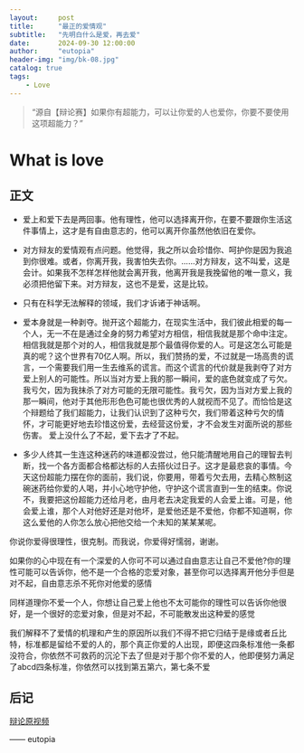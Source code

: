 ```yaml
---
layout:     post
title:      "最正的爱情观"
subtitle:   "先明白什么是爱，再去爱"
date:       2024-09-30 12:00:00
author:     "eutopia"
header-img: "img/bk-08.jpg"
catalog: true
tags:
    - Love
---
```


> “源自【辩论赛】如果你有超能力，可以让你爱的人也爱你，你要不要使用这项超能力？”


# What is love


<p id = "build"></p>

## 正文


* 爱上和爱下去是两回事。他有理性，他可以选择离开你，在要不要跟你生活这件事情上，这才是有自由意志的，他可以离开你虽然他依旧在爱你。

* 对方辩友的爱情观有点问题。他觉得，我之所以会珍惜你、呵护你是因为我追到你很难。或者，你离开我，我害怕失去你。......对方辩友，这不叫爱，这是会计。如果我不怎样怎样他就会离开我，他离开我是我挽留他的唯一意义，我必须把他留下来。对方辩友，这也不是爱，这是比较。

* 只有在科学无法解释的领域，我们才诉诸于神话啊。

* 爱本身就是一种剥夺。抛开这个超能力，在现实生活中，我们彼此相爱的每一个人，无一不在是通过全身的努力希望对方相信，相信我就是那个命中注定。相信我就是那个对的人，相信我就是那个最值得你爱的人。可是这怎么可能是真的呢？这个世界有70亿人啊。所以，我们赞扬的爱，不过就是一场高贵的谎言，一个需要我们用一生去维系的谎言。而这个谎言的代价就是我剥夺了对方爱上别人的可能性。所以当对方爱上我的那一瞬间，爱的底色就变成了亏欠。我亏欠，因为我抹杀了对方可能的无限可能性。我亏欠，因为当对方爱上我的那一瞬间，他对于其他形形色色可能也很优秀的人就视而不见了。而恰恰是这个辩题给了我们超能力，让我们认识到了这种亏欠，我们带着这种亏欠的情怀，才可能更好地去珍惜这份爱，去经营这份爱，才不会发生对面所说的那些伤害。
爱上没什么了不起，爱下去才了不起。

* 多少人终其一生连这种迷药的味道都没尝过，他只能清醒地用自己的理智去判断，找一个各方面都合格都达标的人去搭伙过日子。这才是最悲哀的事情。今天这份超能力摆在你的面前，我们说，你要用，带着亏欠去用，去精心熬制这碗迷药给你爱的人喝，并小心地守护他，守护这个谎言直到一生的结束。你说不，我要把这份超能力还给月老，由月老去决定我爱的人会爱上谁。可是，他会爱上谁，那个人对他好还是对他坏，是爱他还是不爱他，你都不知道啊，你这么爱他的人你怎么放心把他交给一个未知的某某某呢。

你说你爱得很理性，很克制。而我说，你爱得好懦弱，谢谢。





如果你的心中现在有一个深爱的人你可不可以通过自由意志让自己不爱他?你的理性可能可以告诉你，他不是一个合格的恋爱对象，甚至你可以选择离开他分手但是对不起，自由意志杀不死你对他爱的感情

同样道理你不爱一个人，你想让自己爱上他也不太可能你的理性可以告诉你他很好，是一个很好的恋爱对象，但是对不起，不可能散发出这种爱的感觉

我们解释不了爱情的机理和产生的原因所以我们不得不把它归结于是缘或者丘比特，标准都是留给不爱的人的，那个真正你爱的人出现，即便这四条标准他一条都没符合，你依然不可救药的沉沦下去了但是对于那个你不爱的人，他即便努力满足了abcd四条标准，你依然可以找到第五第六，第七条不爱


## 后记


 [辩论原视频]( https://v.douyin.com/iBJBYsS1/) 

—— eutopia
